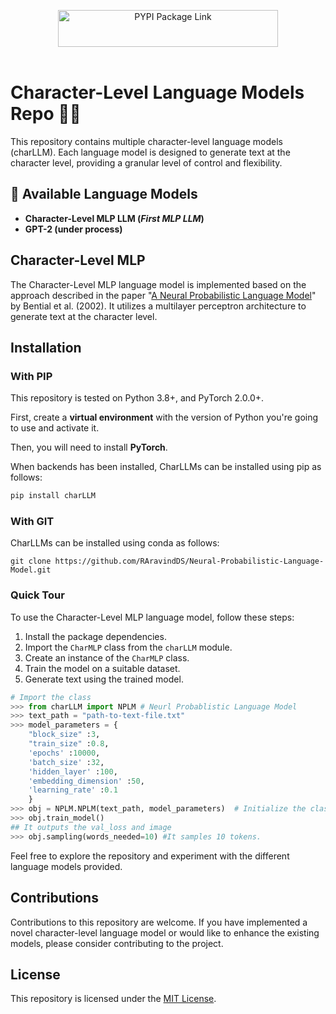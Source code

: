 <p align="center">
  <picture>
    <source media="(prefers-color-scheme: dark)" srcset="images/charllms.webp" width=300>
    <img alt="PYPI Package Link" src="https://pypi.org/project/charLLM/" width="352" height="59" style="max-width: 100%;">
  </picture>
  <br/>
  <br/>
</p>


# **Character-Level Language Models Repo 🕺🏽**

This repository contains multiple character-level language models (charLLM). Each language model is designed to generate text at the character level, providing a granular level of control and flexibility.


## 🌟 Available Language Models 

- **Character-Level MLP LLM (<i>First MLP LLM</i>)**
- **GPT-2 (under process)**

## Character-Level MLP

The Character-Level MLP language model is implemented based on the approach described in the paper "[A Neural Probabilistic Language Model](https://www.jmlr.org/papers/volume3/bengio03a/bengio03a.pdf)" by Bential et al. (2002). 
It utilizes a multilayer perceptron architecture to generate text at the character level.

## Installation

### With PIP

This repository is tested on Python 3.8+, and PyTorch 2.0.0+.

First, create a **virtual environment** with the version of Python you're going to use and activate it.

Then, you will need to install **PyTorch**.

When backends has been installed, CharLLMs can be installed using pip as follows:

```bash
pip install charLLM
```
### With GIT 

CharLLMs can be installed using conda as follows:

```shell script
git clone https://github.com/RAravindDS/Neural-Probabilistic-Language-Model.git
```


### Quick Tour


To use the Character-Level MLP language model, follow these steps:

1. Install the package dependencies.
2. Import the `CharMLP` class from the `charLLM` module.
3. Create an instance of the `CharMLP` class.
4. Train the model on a suitable dataset.
5. Generate text using the trained model.

```python 
# Import the class 
>>> from charLLM import NPLM # Neurl Probablistic Language Model 
>>> text_path = "path-to-text-file.txt" 
>>> model_parameters = {
    "block_size" :3, 
    "train_size" :0.8, 
    'epochs' :10000, 
    'batch_size' :32, 
    'hidden_layer' :100, 
    'embedding_dimension' :50,
    'learning_rate' :0.1 
    }
>>> obj = NPLM.NPLM(text_path, model_parameters)  # Initialize the class 
>>> obj.train_model() 
## It outputs the val_loss and image 
>>> obj.sampling(words_needed=10) #It samples 10 tokens. 
```

Feel free to explore the repository and experiment with the different language models provided.

## Contributions

Contributions to this repository are welcome. If you have implemented a novel character-level language model or would like to enhance the existing models, please consider contributing to the project.

## License

This repository is licensed under the [MIT License](LICENSE).
